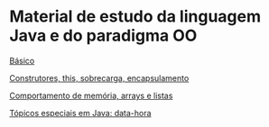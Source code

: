 # Material de estudo da linguagem Java e do paradigma OO

[Básico](Curso/README.md)

[Construtores, this, sobrecarga, encapsulamento](Curso/README2.md)

[Comportamento de memória, arrays e listas](Curso/README3.md)

[Tópicos especiais em Java: data-hora](Curso/README4.md)
